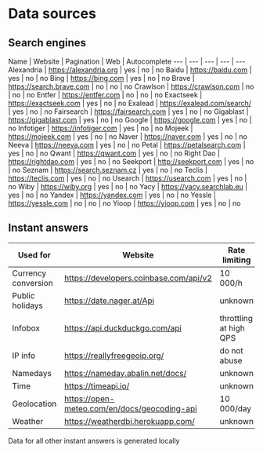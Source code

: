 # Data sources

## Search engines

Name | Website | Pagination | Web | Autocomplete
 --- | --- | --- | --- | ---
Alexandria | https://alexandria.org | yes | no | no
Baidu | https://baidu.com | yes | no | no
Bing | https://bing.com | yes | no | no
Brave | https://search.brave.com | no | no | no
Crawlson | https://crawlson.com | no | no | no
Entfer | https://entfer.com | no | no | no
Exactseek | https://exactseek.com | yes | no | no
Exalead | https://exalead.com/search/ | yes | no | no
Fairsearch | https://fairsearch.com | yes | no | no
Gigablast | https://gigablast.com | yes | no | no
Google | https://google.com | yes | no | no
Infotiger | https://infotiger.com | yes | no | no
Mojeek | https://mojeek.com | yes | no | no
Naver | https://naver.com | yes | no | no
Neeva | https://neeva.com | yes | no | no
Petal | https://petalsearch.com | yes | no | no
Qwant | https://qwant.com | yes | no | no
Right Dao | https://rightdao.com | yes | no | no
Seekport | http://seekport.com | yes | no | no
Seznam | https://search.seznam.cz | yes | no | no
Teclis | https://teclis.com | yes | no | no
Usearch | https://usearch.com | yes | no | no
Wiby | https://wiby.org | yes | no | no
Yacy | https://yacy.searchlab.eu | yes | no | no
Yandex | https://yandex.com | yes | no | no
Yessle | https://yessle.com | no | no | no
Yioop | https://yioop.com | yes | no | no

## Instant answers

Used for | Website | Rate limiting
 --- | --- | ---
Currency conversion | https://developers.coinbase.com/api/v2 | 10 000/h
Public holidays | https://date.nager.at/Api | unknown
Infobox | https://api.duckduckgo.com/api | throttling at high QPS
IP info | https://reallyfreegeoip.org/ | do not abuse
Namedays | https://nameday.abalin.net/docs/ | unknown
Time | https://timeapi.io/ | unknown
Geolocation | https://open-meteo.com/en/docs/geocoding-api | 10 000/day
Weather | https://weatherdbi.herokuapp.com/ | unknown

Data for all other instant answers is generated locally
